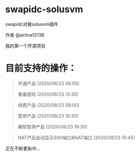 # swapidc-solusvm
swapidc对接solusvm插件

作者 @airline12138

我的第一个开源项目


# 目前支持的操作：

>开通产品 (2020/08/23 08:00)

>重置密码 (2020/08/23 13:30)

>续费产品 (2020/08/23 08:00)

>暂停产品 (2020/08/23 16:30)

>解除暂停产品 (2020/08/23 16:30)

>NAT产品自动显示SSH端口&NAT端口 (2020/08/23 10:45)

正在不断更新中...
